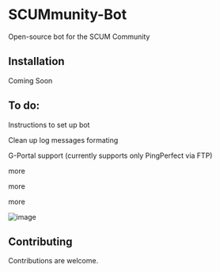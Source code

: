# SCUMmunity-Bot
Open-source bot for the SCUM Community

## Installation
Coming Soon

## To do: 

Instructions to set up bot

Clean up log messages formating

G-Portal support (currently supports only PingPerfect via FTP)

more

more

more

![image](https://user-images.githubusercontent.com/53084642/132363128-c6e755cc-e5ee-4b73-85dd-d777b8660f70.png)

## Contributing
Contributions are welcome.
